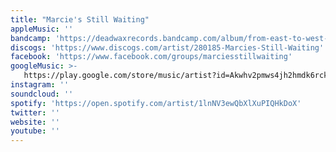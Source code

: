 ```yaml
---
title: "Marcie's Still Waiting"
appleMusic: ''
bandcamp: 'https://deadwaxrecords.bandcamp.com/album/from-east-to-west-bonus-tracks-dw007'
discogs: 'https://www.discogs.com/artist/280185-Marcies-Still-Waiting'
facebook: 'https://www.facebook.com/groups/marciesstillwaiting'
googleMusic: >-
   https://play.google.com/store/music/artist?id=Akwhv2pmws4jh2hmdk6rckv7xwe
instagram: ''
soundcloud: ''
spotify: 'https://open.spotify.com/artist/1lnNV3ewQbXlXuPIQHkDoX'
twitter: ''
website: ''
youtube: ''
---
```

